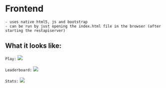 # Frontend

```
- uses native html5, js and bootstrap
- can be run by just opening the index.html file in the browser (after starting the restapiserver)
```

## What it looks like:

`Play:`
<kbd>
<img src="https://cdn.discordapp.com/attachments/638844015084568597/753671487004606484/unknown.png">
</kbd>
<br><br>
`Leaderboard:`
<kbd>
<img src="https://cdn.discordapp.com/attachments/638844015084568597/753671412929003730/unknown.png">
</kbd>
<br><br>
`Stats:`
<kbd>
<img src="https://cdn.discordapp.com/attachments/638844015084568597/753671296235077712/unknown.png">
</kbd>
<br><br>
